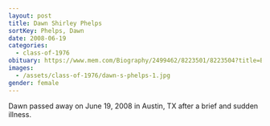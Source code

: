 ```yaml
---
layout: post
title: Dawn Shirley Phelps
sortKey: Phelps, Dawn
date: 2008-06-19
categories:
  - class-of-1976
obituary: https://www.mem.com/Biography/2499462/8223501/8223504?title=Biography
images:
  - /assets/class-of-1976/dawn-s-phelps-1.jpg
gender: female
---
```

Dawn passed away on June 19, 2008 in Austin, TX after a brief and sudden illness.
